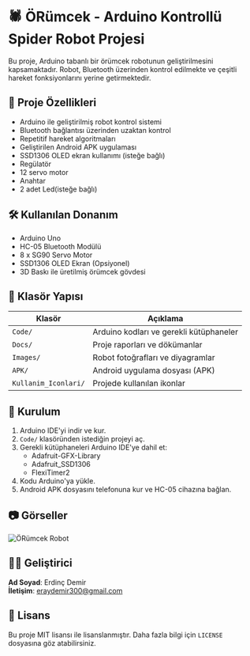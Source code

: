 
# 🕷️ ÖRümcek - Arduino Kontrollü Spider Robot Projesi

Bu proje, Arduino tabanlı bir örümcek robotunun geliştirilmesini kapsamaktadır. Robot, Bluetooth üzerinden kontrol edilmekte ve çeşitli hareket fonksiyonlarını yerine getirmektedir.

## 🚀 Proje Özellikleri
- Arduino ile geliştirilmiş robot kontrol sistemi
- Bluetooth bağlantısı üzerinden uzaktan kontrol
- Repetitif hareket algoritmaları
- Geliştirilen Android APK uygulaması
- SSD1306 OLED ekran kullanımı (isteğe bağlı)
- Regülatör
- 12 servo motor
- Anahtar
- 2 adet Led(isteğe bağlı)
  

## 🛠️ Kullanılan Donanım
- Arduino Uno
- HC-05 Bluetooth Modülü
- 8 x SG90 Servo Motor
- SSD1306 OLED Ekran (Opsiyonel)
- 3D Baskı ile üretilmiş örümcek gövdesi

## 💾 Klasör Yapısı
| Klasör | Açıklama |
|--------|----------|
| `Code/` | Arduino kodları ve gerekli kütüphaneler |
| `Docs/` | Proje raporları ve dökümanlar |
| `Images/` | Robot fotoğrafları ve diyagramlar |
| `APK/` | Android uygulama dosyası (APK) |
| `Kullanim_Iconlari/` | Projede kullanılan ikonlar |

## 🔧 Kurulum
1. Arduino IDE'yi indir ve kur.
2. `Code/` klasöründen istediğin projeyi aç.
3. Gerekli kütüphaneleri Arduino IDE'ye dahil et:
   - Adafruit-GFX-Library
   - Adafruit_SSD1306
   - FlexiTimer2
4. Kodu Arduino'ya yükle.
5. Android APK dosyasını telefonuna kur ve HC-05 cihazına bağlan.

## 📷 Görseller
![ÖRümcek Robot](Images/robot_fotolari.jpg)

## 👨‍💻 Geliştirici
**Ad Soyad**: Erdinç Demir  
**İletişim**: eraydemir300@gmail.com

## 📄 Lisans
Bu proje MIT lisansı ile lisanslanmıştır. Daha fazla bilgi için `LICENSE` dosyasına göz atabilirsiniz.
